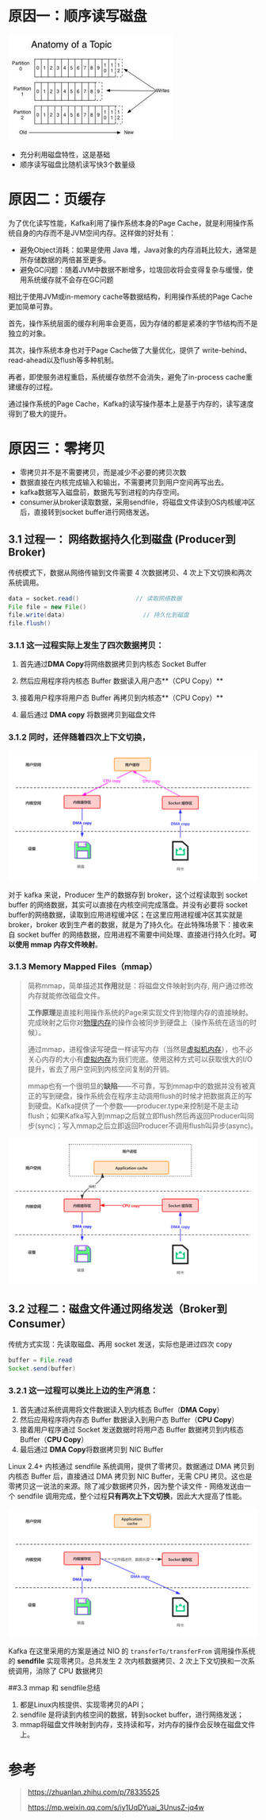 # 原因一：顺序读写磁盘

![img](../图片/auto-orient,1.jpeg)

   - 充分利用磁盘特性，这是基础
   - 顺序读写磁盘比随机读写快3个数量级



# 原因二：页缓存

为了优化读写性能，Kafka利用了操作系统本身的Page Cache，就是利用操作系统自身的内存而不是JVM空间内存。这样做的好处有：

- 避免Object消耗：如果是使用 Java 堆，Java对象的内存消耗比较大，通常是所存储数据的两倍甚至更多。
- 避免GC问题：随着JVM中数据不断增多，垃圾回收将会变得复杂与缓慢，使用系统缓存就不会存在GC问题

相比于使用JVM或in-memory cache等数据结构，利用操作系统的Page Cache更加简单可靠。

首先，操作系统层面的缓存利用率会更高，因为存储的都是紧凑的字节结构而不是独立的对象。

其次，操作系统本身也对于Page Cache做了大量优化，提供了 write-behind、read-ahead以及flush等多种机制。

再者，即使服务进程重启，系统缓存依然不会消失，避免了in-process cache重建缓存的过程。

通过操作系统的Page Cache，Kafka的读写操作基本上是基于内存的，读写速度得到了极大的提升。



# 原因三：零拷贝

   - 零拷贝并不是不需要拷贝，而是减少不必要的拷贝次数
   - 数据直接在内核完成输入和输出，不需要拷贝到用户空间再写出去。
   - kafka数据写入磁盘前，数据先写到进程的内存空间。
   - consumer从broker读取数据，采用sendfile，将磁盘文件读到OS内核缓冲区后，直接转到socket buffer进行网络发送。



## 3.1 过程一： 网络数据持久化到磁盘 (Producer到Broker)

传统模式下，数据从网络传输到文件需要 4 次数据拷贝、4 次上下文切换和两次系统调用。

```java
data = socket.read()				// 读取网络数据 
File file = new File() 
file.write(data)					  // 持久化到磁盘 
file.flush()
```

### 3.1.1 这一过程实际上发生了**四次数据拷贝**：

1. 首先通过**DMA Copy**将网络数据拷贝到内核态 Socket Buffer

2. 然后应用程序将内核态 Buffer 数据读入用户态**（CPU Copy）**

3. 接着用户程序将用户态 Buffer 再拷贝到内核态**（CPU Copy）**

4. 最后通过 **DMA copy** 将数据拷贝到磁盘文件

   

### 3.1.2 同时，还伴随着**四次上下文切换**，

![img](../图片/fdfe29d209918316409200f10cf63ebd.png)

对于 kafka 来说，Producer 生产的数据存到 broker，这个过程读取到 socket buffer 的网络数据，其实可以直接在内核空间完成落盘。并没有必要将 socket buffer的网络数据，读取到应用进程缓冲区；在这里应用进程缓冲区其实就是 broker，broker 收到生产者的数据，就是为了持久化。在此特殊场景下：接收来自 socket buffer 的网络数据，应用进程不需要中间处理、直接进行持久化时。**可以使用 mmap 内存文件映射**。

### 3.1.3 Memory Mapped Files（mmap）

> 简称mmap，简单描述其**作用**就是：将磁盘文件映射到内存, 用户通过修改内存就能修改磁盘文件。
> 
>**工作原理**是直接利用操作系统的Page来实现文件到物理内存的直接映射。完成映射之后你对[物理内存](https://www.zhihu.com/search?q=物理内存&search_source=Entity&hybrid_search_source=Entity&hybrid_search_extra={"sourceType"%3A"article"%2C"sourceId"%3A78335525})的操作会被同步到硬盘上（操作系统在适当的时候）。
> 
> 通过mmap，进程像读写硬盘一样读写内存（当然是[虚拟机内存](https://www.zhihu.com/search?q=虚拟机内存&search_source=Entity&hybrid_search_source=Entity&hybrid_search_extra={"sourceType"%3A"article"%2C"sourceId"%3A78335525})），也不必关心内存的大小有[虚拟内存](https://www.zhihu.com/search?q=虚拟内存&search_source=Entity&hybrid_search_source=Entity&hybrid_search_extra={"sourceType"%3A"article"%2C"sourceId"%3A78335525})为我们兜底。使用这种方式可以获取很大的I/O提升，省去了用户空间到内核空间复制的开销。
>
> mmap也有一个很明显的**缺陷**——不可靠，写到mmap中的数据并没有被真正的写到硬盘，操作系统会在程序主动调用flush的时候才把数据真正的写到硬盘。Kafka提供了一个参数——producer.type来控制是不是主动flush；如果Kafka写入到mmap之后就立即flush然后再返回Producer叫同步(sync)；写入mmap之后立即返回Producer不调用flush叫异步(async)。

![img](../图片/7b2d0b80328143322445f55f954144ec.png)

## 3.2 过程二：磁盘文件通过网络发送（Broker到Consumer）

传统方式实现：先读取磁盘、再用 socket 发送，实际也是进过四次 copy

```java
buffer = File.read 
Socket.send(buffer)
```



### 3.2.1 这一过程可以类比上边的生产消息：

1. 首先通过系统调用将文件数据读入到内核态 Buffer（**DMA Copy**）
2. 然后应用程序将内存态 Buffer 数据读入到用户态 Buffer（**CPU Copy**）
3. 接着用户程序通过 Socket 发送数据时将用户态 Buffer 数据拷贝到内核态 Buffer（**CPU Copy**）
4. 最后通过 **DMA Copy**将数据拷贝到 NIC Buffer



Linux 2.4+ 内核通过 sendfile 系统调用，提供了零拷贝。数据通过 DMA 拷贝到内核态 Buffer 后，直接通过 DMA 拷贝到 NIC Buffer，无需 CPU 拷贝。这也是零拷贝这一说法的来源。除了减少数据拷贝外，因为整个读文件 - 网络发送由一个 sendfile 调用完成，整个过程**只有两次上下文切换**，因此大大提高了性能。

![img](../图片/fb5b1c0a4358a5c7608251c91e6b971b.png)

Kafka 在这里采用的方案是通过 NIO 的 `transferTo/transferFrom` 调用操作系统的 **sendfile** 实现零拷贝。总共发生 2 次内核数据拷贝、2 次上下文切换和一次系统调用，消除了 CPU 数据拷贝



##3.3 mmap 和 sendfile总结

1. 都是Linux内核提供、实现零拷贝的API；
2. sendfile 是将读到内核空间的数据，转到socket buffer，进行网络发送；
3. mmap将磁盘文件映射到内存，支持读和写，对内存的操作会反映在磁盘文件上。



# 参考

> https://zhuanlan.zhihu.com/p/78335525
>
> https://mp.weixin.qq.com/s/iy1UqDYuai_3UnusZ-jq4w